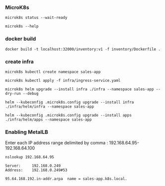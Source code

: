 ### MicroK8s
```
microk8s status --wait-ready

microk8s --help
```

### docker build
```
docker build -t localhost:32000/inventory:v1 -f inventory/Dockerfile .
```

### create infra
```
microk8s kubectl create namespace sales-app

microk8s kubectl apply -f infra/ingress-service.yaml

microk8s helm upgrade --install infra ./infra --namespace sales-app --dry-run --debug

helm --kubeconfig .microk8s.config upgrade --install infra ./infra/helm/infra --namespace sales-app

helm --kubeconfig .microk8s.config upgrade --install apps ./infra/helm/apps --namespace sales-app

```

### Enabling MetalLB

Enter each IP address range delimited by comma : 192.168.64.95-192.168.64.100

```
nslookup 192.168.64.95

Server:		192.168.0.249
Address:	192.168.0.249#53

95.64.168.192.in-addr.arpa	name = sales-app.k8s.local.
```